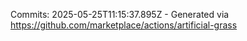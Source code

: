 Commits: 2025-05-25T11:15:37.895Z - Generated via https://github.com/marketplace/actions/artificial-grass
<br>
